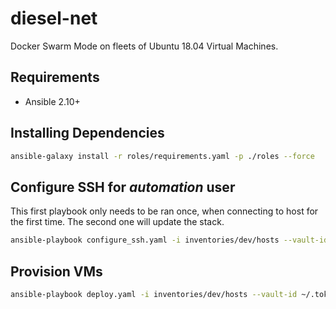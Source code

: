 # diesel-net
Docker Swarm Mode on fleets of Ubuntu 18.04 Virtual Machines.

## Requirements
- Ansible 2.10+

## Installing Dependencies
```bash
ansible-galaxy install -r roles/requirements.yaml -p ./roles --force
```

## Configure SSH for _automation_ user
This first playbook only needs to be ran once, when connecting to host for the first time. The second one will update the stack.

```bash
ansible-playbook configure_ssh.yaml -i inventories/dev/hosts --vault-id ~/.tokens/master_id
```

## Provision VMs
```bash
ansible-playbook deploy.yaml -i inventories/dev/hosts --vault-id ~/.tokens/master_id
```
